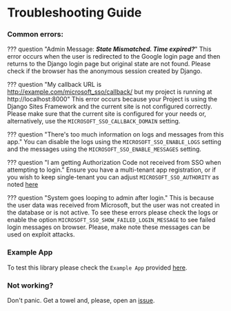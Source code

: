 # Troubleshooting Guide

### Common errors:

??? question "Admin Message: _**State Mismatched. Time expired?**_"
    This error occurs when the user is redirected to the Google login page and then returns to the Django login page but
    original state are not found. Please check if the browser has the anonymous session created by Django.

??? question "My callback URL is http://example.com/microsoft_sso/callback/ but my project is running at http://localhost:8000"
    This error occurs because your Project is using the Django Sites Framework and the current site is not configured correctly.
    Please make sure that the current site is configured for your needs or, alternatively, use the `MICROSOFT_SSO_CALLBACK_DOMAIN` setting.

??? question "There's too much information on logs and messages from this app."
    You can disable the logs using the `MICROSOFT_SSO_ENABLE_LOGS` setting and the messages using the `MICROSOFT_SSO_ENABLE_MESSAGES` setting.

??? question "I am getting Authorization Code not received from SSO when attempting to login."
    Ensure you have a multi-tenant app registration, or if you wish to keep single-tenant you can adjust `MICROSOFT_SSO_AUTHORITY` as noted [here](/docs/credentials.md)

??? question "System goes looping to admin after login."
    This is because the user data was received from Microsoft, but the user was not created in the database or is not active.
    To see these errors please check the logs or enable the option `MICROSOFT_SSO_SHOW_FAILED_LOGIN_MESSAGE` to see failed
    login messages on browser. Please, make note these messages can be used on exploit attacks.

### Example App

To test this library please check the `Example App` provided [here](https://github.com/megalus/django-microsoft-sso/tree/main/example_microsoft_app).

### Not working?

Don't panic. Get a towel and, please, open an [issue](https://github.com/megalus/django-microsoft-sso/issues).
